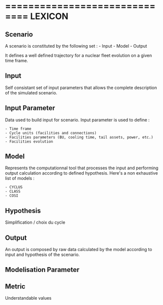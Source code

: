 ==============================
LEXICON
==============================

## Scenario

A scenario is constituted by the following set :
	- Input
	- Model
	- Output

It defines a well defined trajectory for a nuclear fleet evolution on a given time frame.

## Input

Self consistant set of input parameters that allows the complete description of the simulated scenario.

## Input Parameter

Data used to build input for scenario. Input parameter is used to define : 

	- Time frame
	- Cycle units (facilities and connections)
	- Facilities parameters (BU, cooling time, tail assets, power, etc.)
	- Facilities evolution

## Model

Represents the computationnal tool that processes the input and performing output calculation according to defined hypothesis. Here's a non exhaustive list of models : 

	- CYCLUS
	- CLASS
	- COSI

## Hypothesis

Simplification / choix du cycle



## Output

An output is composed by raw data calculated by the model according to input and hypothesis of the scenario.




## Modelisation Parameter




## Metric
  Understandable values





